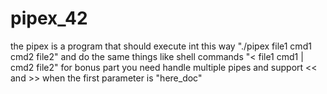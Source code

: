 # pipex_42
the pipex is a program that should execute int this way "./pipex file1 cmd1 cmd2 file2" and do the same things like shell commands "< file1 cmd1 | cmd2 file2"
for bonus part you need handle multiple pipes and support << and >> when the first parameter is "here_doc"
